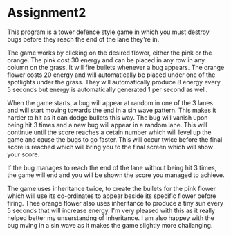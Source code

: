 # Assignment2

This program is a tower defence style game in which you must destroy bugs before they reach the end of the lane they're in.

The game works by clicking on the desired flower, either the pink or the orange. The pink cost 30 energy and can be placed in any row in any column on the grass. It will fire bullets whenever a bug appears. The orange flower costs 20 energy and will automatically be placed under one of the spotlights under the grass. They will automatically produce 8 energy every 5 seconds but energy is automatically generated 1 per second as well. 

When the game starts, a bug will appear at random in one of the 3 lanes and will start moving towards the end in a sin wave pattern. This makes it harder to hit as it can dodge bullets this way. The bug will vanish upon being hit 3 times and a new bug will appear in a random lane. This will continue until the score reaches a cetain number which will level up the game and cause the bugs to go faster. This will occur twice before the final score is reached which will bring you to the final screen which will show your score.

If the bug manages to reach the end of the lane without being hit 3 times, the game will end and you will be shown the score you managed to achieve.

The game uses inheritance twice, to create the bullets for the pink flower which will use its co-ordinates to appear beside its specific flower before firing. Thee orange flower also uses inheritance to produce a tiny sun every 5 seconds that will increase energy. I'm very pleased with this as it really helped better my unserstandng of inheritance. I am also happey with the bug mving in a sin wave as it makes the game slightly more challanging.
